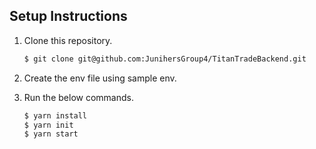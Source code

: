 ## Setup Instructions

1. Clone this repository.

    ```bash
    $ git clone git@github.com:JunihersGroup4/TitanTradeBackend.git
    ```
2. Create the env file using sample env.<br>
    
3. Run the below commands.

    ```bash
    $ yarn install
    $ yarn init
    $ yarn start
    ```
